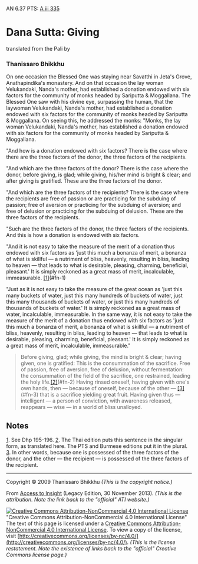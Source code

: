 AN 6.37 PTS: [A iii 335](http://www.accesstoinsight.org/tipitaka/sltp/AN_III_utf8.html#pts.335)
# Dana Sutta: Giving
translated from the Pali by
### Thanissaro Bhikkhu

On one occasion the Blessed One was staying near Savatthi in Jeta's Grove, Anathapindika's monastery. And on that occasion the lay woman Velukandaki, Nanda's mother, had established a donation endowed with six factors for the community of monks headed by Sariputta & Moggallana. The Blessed One saw with his divine eye, surpassing the human, that the laywoman Velukandaki, Nanda's mother, had established a donation endowed with six factors for the community of monks headed by Sariputta & Moggallana. On seeing this, he addressed the monks: "Monks, the lay woman Velukandaki, Nanda's mother, has established a donation endowed with six factors for the community of monks headed by Sariputta & Moggallana.

"And how is a donation endowed with six factors? There is the case where there are the three factors of the donor, the three factors of the recipients.

"And which are the three factors of the donor? There is the case where the donor, before giving, is glad; while giving, his/her mind is bright & clear; and after giving is gratified. These are the three factors of the donor.

"And which are the three factors of the recipients? There is the case where the recipients are free of passion or are practicing for the subduing of passion; free of aversion or practicing for the subduing of aversion; and free of delusion or practicing for the subduing of delusion. These are the three factors of the recipients.

"Such are the three factors of the donor, the three factors of the recipients. And this is how a donation is endowed with six factors.

"And it is not easy to take the measure of the merit of a donation thus endowed with six factors as 'just this much a bonanza of merit, a bonanza of what is skillful — a nutriment of bliss, heavenly, resulting in bliss, leading to heaven — that leads to what is desirable, pleasing, charming, beneficial, pleasant.' It is simply reckoned as a great mass of merit, incalculable, immeasurable. <a class='noteTag' href='#fn-1' id='fnt-1'>[1]</a>(#fn-1)

"Just as it is not easy to take the measure of the great ocean as 'just this many buckets of water, just this many hundreds of buckets of water, just this many thousands of buckets of water, or just this many hundreds of thousands of buckets of water.' It is simply reckoned as a great mass of water, incalculable, immeasurable. In the same way, it is not easy to take the measure of the merit of a donation thus endowed with six factors as 'just this much a bonanza of merit, a bonanza of what is skillful — a nutriment of bliss, heavenly, resulting in bliss, leading to heaven — that leads to what is desirable, pleasing, charming, beneficial, pleasant.' It is simply reckoned as a great mass of merit, incalculable, immeasurable."

> Before giving, glad;
while giving, the mind is bright & clear;
having given, one is gratified:
	This is the consummation of the sacrifice.
Free of passion, free of aversion,
free of delusion, without fermentation:
	the consummation of the field of the sacrifice,
	one restrained, leading the holy life.<a class='noteTag' href='#fn-2' id='fnt-2'>[2]</a>(#fn-2)
Having rinsed oneself,
having given with one's own hands,
	then — because of oneself,
	because of the other — <a class='noteTag' href='#fn-3' id='fnt-3'>[3]</a>(#fn-3)
that is a sacrifice yielding great fruit.
Having given thus
	— intelligent —
a person of conviction,
with awareness released,
	reappears
	— wise —
in a world of bliss
	unalloyed.

## Notes

<a href="#fnt-1" id="fn-1">1</a>. See Dhp 195-196.
<a href="#fnt-2" id="fn-2">2</a>. The Thai edition puts this sentence in the singular form, as translated here. The PTS and Burmese editions put it in the plural.
<a href="#fnt-3" id="fn-3">3</a>.
In other words, because one is possessed of the three factors of the donor, and the other — the recipient — is possessed of the three factors of the recipient.

---

Copyright © 2009 Thanissaro Bhikkhu *(This is the copyright notice.)*

From [Access to Insight](http://accesstoinsight.org/) (Legacy Edition, 30 November 2013). *(This is the attribution. Note the link back to the "official" ATI website.)*

[![Creative Commons Attribution-NonCommercial 4.0 International License][copyright]](http://creativecommons.org/licenses/by-nc/4.0/) "Creative Commons Attribution-NonCommercial 4.0 International License" The text of this page is licensed under a [Creative Commons Attribution-NonCommercial 4.0 International License](http://creativecommons.org/licenses/by-nc/4.0/). To view a copy of the license, visit [http://creativecommons.org/licenses/by-nc/4.0/](http://creativecommons.org/licenses/by-nc/4.0/). *(This is the license restatement. Note the existence of links back to the "official" Creative Commons license page.)*

[copyright]: http://www.accesstoinsight.org/img/cc-by-nc-88x31.png